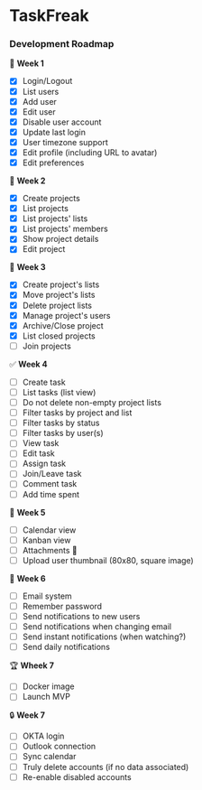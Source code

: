 # TaskFreak

### Development Roadmap

🤵 __Week 1__
* [x] Login/Logout
* [x] List users
* [x] Add user
* [x] Edit user
* [x] Disable user account
* [x] Update last login
* [x] User timezone support
* [x] Edit profile (including URL to avatar)
* [x] Edit preferences

💼 __Week 2__
* [x] Create projects
* [x] List projects
* [x] List projects' lists
* [x] List projects' members
* [x] Show project details
* [x] Edit project

💼 __Week 3__
* [x] Create project's lists
* [x] Move project's lists
* [x] Delete project lists
* [x] Manage project's users
* [x] Archive/Close project
* [x] List closed projects
* [ ] Join projects

✅ __Week 4__
* [ ] Create task
* [ ] List tasks (list view)
* [ ] Do not delete non-empty project lists
* [ ] Filter tasks by project and list
* [ ] Filter tasks by status
* [ ] Filter tasks by user(s)
* [ ] View task
* [ ] Edit task
* [ ] Assign task
* [ ] Join/Leave task
* [ ] Comment task
* [ ] Add time spent

📆 __Week 5__
* [ ] Calendar view
* [ ] Kanban view
* [ ] Attachments 📎
* [ ] Upload user thumbnail (80x80, square image)

💌 __Week 6__
* [ ] Email system
* [ ] Remember password
* [ ] Send notifications to new users
* [ ] Send notifications when changing email
* [ ] Send instant notifications (when watching?)
* [ ] Send daily notifications

🏆 __Wheek 7__
* [ ] Docker image
* [ ] Launch MVP

🔒 __Week 7__
* [ ] OKTA login
* [ ] Outlook connection
* [ ] Sync calendar
* [ ] Truly delete accounts (if no data associated)
* [ ] Re-enable disabled accounts

